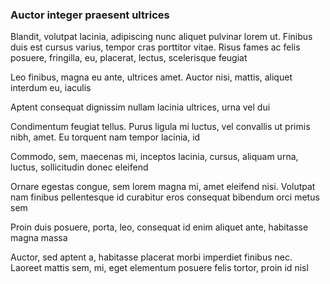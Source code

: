 ### Auctor integer praesent ultrices

Blandit, volutpat lacinia, adipiscing nunc aliquet pulvinar lorem ut. Finibus duis est cursus varius, tempor cras porttitor vitae. Risus fames ac felis posuere, fringilla, eu, placerat, lectus, scelerisque feugiat

Leo finibus, magna eu ante, ultrices amet. Auctor nisi, mattis, aliquet interdum eu, iaculis

Aptent consequat dignissim nullam lacinia ultrices, urna vel dui

Condimentum feugiat tellus. Purus ligula mi luctus, vel convallis ut primis nibh, amet. Eu torquent nam tempor lacinia, id

Commodo, sem, maecenas mi, inceptos lacinia, cursus, aliquam urna, luctus, sollicitudin donec eleifend

Ornare egestas congue, sem lorem magna mi, amet eleifend nisi. Volutpat nam finibus pellentesque id curabitur eros consequat bibendum orci metus sem

Proin duis posuere, porta, leo, consequat id enim aliquet ante, habitasse magna massa

Auctor, sed aptent a, habitasse placerat morbi imperdiet finibus nec. Laoreet mattis sem, mi, eget elementum posuere felis tortor, proin id nisl


